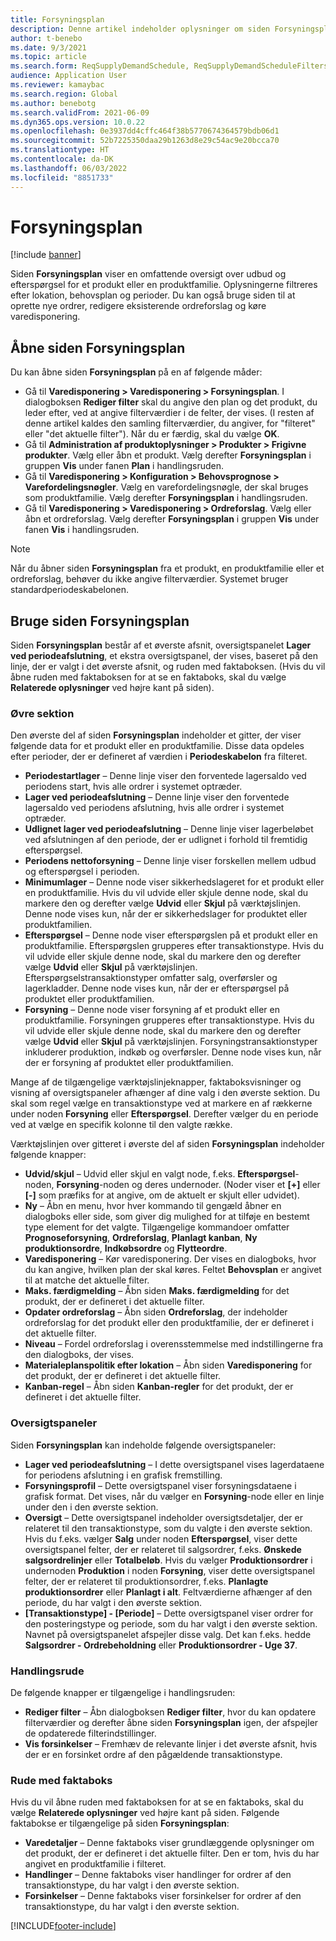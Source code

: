 ```yaml
---
title: Forsyningsplan
description: Denne artikel indeholder oplysninger om siden Forsyningsplan og dens funktioner.
author: t-benebo
ms.date: 9/3/2021
ms.topic: article
ms.search.form: ReqSupplyDemandSchedule, ReqSupplyDemandScheduleFilters, ReqSupplyDemandItemDetails, ReqTransFuturesActionsPart, ReqSupplyDemandOverviewLegendPart
audience: Application User
ms.reviewer: kamaybac
ms.search.region: Global
ms.author: benebotg
ms.search.validFrom: 2021-06-09
ms.dyn365.ops.version: 10.0.22
ms.openlocfilehash: 0e3937dd4cffc464f38b5770674364579bdb06d1
ms.sourcegitcommit: 52b7225350daa29b1263d8e29c54ac9e20bcca70
ms.translationtype: HT
ms.contentlocale: da-DK
ms.lasthandoff: 06/03/2022
ms.locfileid: "8851733"
---
```

# <a name="supply-schedule"></a>Forsyningsplan

[!include [banner](../includes/banner.md)]

Siden **Forsyningsplan** viser en omfattende oversigt over udbud og efterspørgsel for et produkt eller en produktfamilie. Oplysningerne filtreres efter lokation, behovsplan og perioder. Du kan også bruge siden til at oprette nye ordrer, redigere eksisterende ordreforslag og køre varedisponering.

## <a name="open-the-supply-schedule-page"></a>Åbne siden Forsyningsplan

Du kan åbne siden **Forsyningsplan** på en af følgende måder:

- Gå til **Varedisponering \> Varedisponering \> Forsyningsplan**. I dialogboksen **Rediger filter** skal du angive den plan og det produkt, du leder efter, ved at angive filterværdier i de felter, der vises. (I resten af denne artikel kaldes den samling filterværdier, du angiver, for "filteret" eller "det aktuelle filter"). Når du er færdig, skal du vælge **OK**.
- Gå til **Administration af produktoplysninger \> Produkter \> Frigivne produkter**. Vælg eller åbn et produkt. Vælg derefter **Forsyningsplan** i gruppen **Vis** under fanen **Plan** i handlingsruden.
- Gå til **Varedisponering \> Konfiguration \> Behovsprognose \> Varefordelingsnøgler**. Vælg en varefordelingsnøgle, der skal bruges som produktfamilie. Vælg derefter **Forsyningsplan** i handlingsruden.
- Gå til **Varedisponering \> Varedisponering \> Ordreforslag**. Vælg eller åbn et ordreforslag. Vælg derefter **Forsyningsplan** i gruppen **Vis** under fanen **Vis** i handlingsruden.

> [!NOTE]
> Når du åbner siden **Forsyningsplan** fra et produkt, en produktfamilie eller et ordreforslag, behøver du ikke angive filterværdier. Systemet bruger standardperiodeskabelonen.

## <a name="use-the-supply-schedule-page"></a>Bruge siden Forsyningsplan

Siden **Forsyningsplan** består af et øverste afsnit, oversigtspanelet **Lager ved periodeafslutning**, et ekstra oversigtspanel, der vises, baseret på den linje, der er valgt i det øverste afsnit, og ruden med faktaboksen. (Hvis du vil åbne ruden med faktaboksen for at se en faktaboks, skal du vælge **Relaterede oplysninger** ved højre kant på siden).

### <a name="upper-section"></a>Øvre sektion

Den øverste del af siden **Forsyningsplan** indeholder et gitter, der viser følgende data for et produkt eller en produktfamilie. Disse data opdeles efter perioder, der er defineret af værdien i **Periodeskabelon** fra filteret.

- **Periodestartlager** – Denne linje viser den forventede lagersaldo ved periodens start, hvis alle ordrer i systemet optræder.
- **Lager ved periodeafslutning** – Denne linje viser den forventede lagersaldo ved periodens afslutning, hvis alle ordrer i systemet optræder.
- **Udlignet lager ved periodeafslutning** – Denne linje viser lagerbeløbet ved afslutningen af den periode, der er udlignet i forhold til fremtidig efterspørgsel.
- **Periodens nettoforsyning** – Denne linje viser forskellen mellem udbud og efterspørgsel i perioden.
- **Minimumlager** – Denne node viser sikkerhedslageret for et produkt eller en produktfamilie. Hvis du vil udvide eller skjule denne node, skal du markere den og derefter vælge **Udvid** eller **Skjul** på værktøjslinjen. Denne node vises kun, når der er sikkerhedslager for produktet eller produktfamilien.
- **Efterspørgsel** – Denne node viser efterspørgslen på et produkt eller en produktfamilie. Efterspørgslen grupperes efter transaktionstype. Hvis du vil udvide eller skjule denne node, skal du markere den og derefter vælge **Udvid** eller **Skjul** på værktøjslinjen. Efterspørgselstransaktionstyper omfatter salg, overførsler og lagerkladder. Denne node vises kun, når der er efterspørgsel på produktet eller produktfamilien.
- **Forsyning** – Denne node viser forsyning af et produkt eller en produktfamilie. Forsyningen grupperes efter transaktionstype. Hvis du vil udvide eller skjule denne node, skal du markere den og derefter vælge **Udvid** eller **Skjul** på værktøjslinjen. Forsyningstransaktionstyper inkluderer produktion, indkøb og overførsler. Denne node vises kun, når der er forsyning af produktet eller produktfamilien.

Mange af de tilgængelige værktøjslinjeknapper, faktaboksvisninger og visning af oversigtspaneler afhænger af dine valg i den øverste sektion. Du skal som regel vælge en transaktionstype ved at markere en af rækkerne under noden **Forsyning** eller **Efterspørgsel**. Derefter vælger du en periode ved at vælge en specifik kolonne til den valgte række.

Værktøjslinjen over gitteret i øverste del af siden **Forsyningsplan** indeholder følgende knapper:

- **Udvid/skjul** – Udvid eller skjul en valgt node, f.eks. **Efterspørgsel**-noden, **Forsyning**-noden og deres undernoder. (Noder viser et **\[+\]** eller **\[-\]** som præfiks for at angive, om de aktuelt er skjult eller udvidet).
- **Ny** – Åbn en menu, hvor hver kommando til gengæld åbner en dialogboks eller side, som giver dig mulighed for at tilføje en bestemt type element for det valgte. Tilgængelige kommandoer omfatter **Prognoseforsyning**, **Ordreforslag**, **Planlagt kanban**, **Ny produktionsordre**, **Indkøbsordre** og **Flytteordre**.
- **Varedisponering** – Kør varedisponering. Der vises en dialogboks, hvor du kan angive, hvilken plan der skal køres. Feltet **Behovsplan** er angivet til at matche det aktuelle filter.
- **Maks. færdigmelding** – Åbn siden **Maks. færdigmelding** for det produkt, der er defineret i det aktuelle filter.
- **Opdater ordreforslag** – Åbn siden **Ordreforslag**, der indeholder ordreforslag for det produkt eller den produktfamilie, der er defineret i det aktuelle filter.
- **Niveau** – Fordel ordreforslag i overensstemmelse med indstillingerne fra den dialogboks, der vises.
- **Materialeplanspolitik efter lokation** – Åbn siden **Varedisponering** for det produkt, der er defineret i det aktuelle filter.
- **Kanban-regel** – Åbn siden **Kanban-regler** for det produkt, der er defineret i det aktuelle filter.

### <a name="fasttabs"></a>Oversigtspaneler

Siden **Forsyningsplan** kan indeholde følgende oversigtspaneler:

- **Lager ved periodeafslutning** – I dette oversigtspanel vises lagerdataene for periodens afslutning i en grafisk fremstilling.
- **Forsyningsprofil** – Dette oversigtspanel viser forsyningsdataene i grafisk format. Det vises, når du vælger en **Forsyning**-node eller en linje under den i den øverste sektion.
- **Oversigt** – Dette oversigtspanel indeholder oversigtsdetaljer, der er relateret til den transaktionstype, som du valgte i den øverste sektion. Hvis du f.eks. vælger **Salg** under noden **Efterspørgsel**, viser dette oversigtspanel felter, der er relateret til salgsordrer, f.eks. **Ønskede salgsordrelinjer** eller **Totalbeløb**. Hvis du vælger **Produktionsordrer** i undernoden **Produktion** i noden **Forsyning**, viser dette oversigtspanel felter, der er relateret til produktionsordrer, f.eks. **Planlagte produktionsordrer** eller **Planlagt i alt**. Feltværdierne afhænger af den periode, du har valgt i den øverste sektion. 
- **\[Transaktionstype\] - \[Periode\]** – Dette oversigtspanel viser ordrer for den posteringstype og periode, som du har valgt i den øverste sektion. Navnet på oversigtspanelet afspejler disse valg. Det kan f.eks. hedde **Salgsordrer - Ordrebeholdning** eller **Produktionsordrer - Uge 37**.

### <a name="action-pane"></a>Handlingsrude

De følgende knapper er tilgængelige i handlingsruden:

- **Rediger filter** – Åbn dialogboksen **Rediger filter**, hvor du kan opdatere filterværdier og derefter åbne siden **Forsyningsplan** igen, der afspejler de opdaterede filterindstillinger.
- **Vis forsinkelser** – Fremhæv de relevante linjer i det øverste afsnit, hvis der er en forsinket ordre af den pågældende transaktionstype.

### <a name="factbox-pane"></a>Rude med faktaboks

Hvis du vil åbne ruden med faktaboksen for at se en faktaboks, skal du vælge **Relaterede oplysninger** ved højre kant på siden. Følgende faktabokse er tilgængelige på siden **Forsyningsplan**:

- **Varedetaljer** – Denne faktaboks viser grundlæggende oplysninger om det produkt, der er defineret i det aktuelle filter. Den er tom, hvis du har angivet en produktfamilie i filteret.
- **Handlinger** – Denne faktaboks viser handlinger for ordrer af den transaktionstype, du har valgt i den øverste sektion.
- **Forsinkelser** – Denne faktaboks viser forsinkelser for ordrer af den transaktionstype, du har valgt i den øverste sektion.

[!INCLUDE[footer-include](../../includes/footer-banner.md)]
